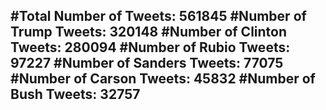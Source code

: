 #Total Number of Tweets: 561845 
#Number of Trump Tweets: 320148
#Number of Clinton Tweets: 280094
#Number of Rubio Tweets: 97227
#Number of Sanders Tweets: 77075
#Number of Carson Tweets: 45832
#Number of Bush Tweets: 32757
---
